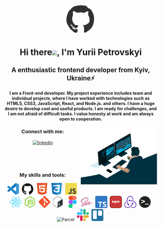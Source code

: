 <div id="header" align="center">

<img src=".//img/github.gif" width="100"/>

# Hi there<img src="https://github.com/blackcater/blackcater/raw/main/images/Hi.gif" height="32"/>, I'm Yurii Petrovskyi</h1>
## A enthusiastic frontend developer from Kyiv, Ukraine⚡

#### I am a Front-end developer. My project experience includes team and individual projects, where I have worked with technologies such as HTML5, CSS3, JavaScript, React, and Node.js. and others. I have a huge desire to develop cool and useful products. I am ready for challenges, and I am not afraid of difficult tasks. I value honesty at work and am always open to cooperation.

 <img align="right" src=".//img/deweloper.gif" width ="50%"/> 

<h3>Connect with me:</h3>

<a href="https://www.linkedin.com/in/yurii-petrovskyi/" target="blank"><img align="center" src="https://raw.githubusercontent.com/rahuldkjain/github-profile-readme-generator/master/src/images/icons/Social/linked-in-alt.svg" alt="linkedin" height="50" width="50" /></a>

<br>
<br>
<br>

### My skills and tools:
<div>
 <img src=".//img/vscode-original.svg" title="Visual Studio Code" alt="Visual Studio Code" width="40" height="40"/>&nbsp;
 <img src=".//img/github-original.svg" title="GitHub" alt="GitHub" width="40" height="40"/>&nbsp;
    <img src=".//img/html5-original.svg" title="HTML5" alt="HTML" width="40" height="40"/>&nbsp;
     <img src=".//img/css3-original.svg" title="CSS3" alt="CSS" width="40" height="40"/>&nbsp;
      <img src=".//img/javascript-original.svg" title="JavaScript" alt="JavaScript" width="40" height="40"/>&nbsp;
     <img src=".//img/react-original.svg" title="React" alt="React" width="40" height="40"/>&nbsp; 
     <img src=".//img/nodejs-original.svg" title="NodeJS" alt="NodeJS" width="40" height="40"/>&nbsp;
    <img src=".//img/git-original.svg" title="Git" **alt="Git" width="40" height="40"/>
  <img src=".//img/bash-original.svg" title="Bash" alt="Bash" width="40" height="40"/>&nbsp;
  <img src=".//img/figma-original.svg" title="Figma" alt="Figma" width="40" height="40"/>&nbsp;
  <img src=".//img/sass-original.svg" title="Sass" alt="Sass" width="40" height="40"/>&nbsp;
  <img src=".//img/Typescript_logo_2020.svg" title="TypeScript" alt="TypeScript" width="40" height="40"/>&nbsp;
  <img src=".//img/npm.svg" title="npm" alt="npm" width="40" height="40"/>&nbsp;
    <img src=".//img/redux.svg" title="Redux" alt="Redux" width="40" height="40"/>&nbsp; 
  <img src=".//img/terminal.png" title="Terminal" alt="Terminal" width="40" height="40"/>&nbsp;
  <img src=".//img/parsel.avif" title="Parcel" alt="Parcel" width="50" height="40"/>&nbsp;
  <img src=".//img/slack-original.svg" title="Slack" alt="Slack" width="40" height="40"/>&nbsp;
  <img src=".//img/trello-plain.svg" title="Trello" alt="Trello" width="40" height="40"/>&nbsp;
</div>

